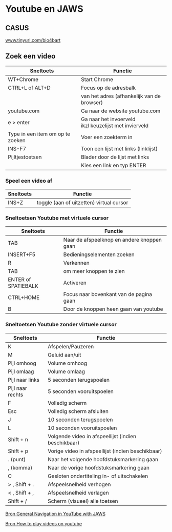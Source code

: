 
# Youtube en JAWS

## CASUS
www.tinyurl.com/bio4bart

## Zoek een video 

| Sneltoets           | Functie                                              |
|---------------------|------------------------------------------------------|
| WT+Chrome  | Start Chrome |
| CTRL+L of ALT+D     | Focus op de adresbalk               |
|                     | van het adres (afhankelijk van de browser)           |
| youtube.com         | Ga naar de website youtube.com                       |
| e > enter                  | Ga naar het invoerveld<br> ikzl keuzelijst met invierveld                            |
| Type in een item om op te zoeken | Voer een zoekterm in  |
| INS-F7              | Toon een lijst met links (linklijst)                 |
| Pijltjestoetsen     | Blader door de lijst met links                       |
| | Kies een link en typ ENTER | 

### Speel een video af 

| Sneltoets               | Functie                                             |
|-------------------------|-----------------------------------------------------|
| INS+Z | toggle (aan of uitzetten) virtual cursor |


### Sneltoetsen Youtube met virtuele cursor

| Sneltoets               | Functie                                             |
|-------------------------|-----------------------------------------------------|
| TAB                     | Naar de afspeelknop en andere knoppen gaan         |
| INSERT+F5               | Bedieningselementen zoeken                           |
| R                       | Verkennen                                           |
| TAB                     | om meer knoppen te zien                         |
| ENTER of SPATIEBALK     | Activeren                                           |
| CTRL+HOME               | Focus naar bovenkant van de pagina gaan               |
| B | Door de knoppen heen gaan van youtube |

### Sneltoetsen Youtube zonder virtuele cursor

| Sneltoets              | Functie                                               |
|------------------------|-------------------------------------------------------|
| K        | Afspelen/Pauzeren                                     |
| M                      | Geluid aan/uit                                        |
| Pijl omhoog            | Volume omhoog                                         |
| Pijl omlaag            | Volume omlaag                                         |
| Pijl naar links       | 5 seconden terugspoelen                               |
| Pijl naar rechts        | 5 seconden vooruitspoelen                             |
| F                      | Volledig scherm                                       |
| Esc                    | Volledig scherm afsluiten                             |
| J                      | 10 seconden terugspoelen                              |
| L                      | 10 seconden vooruitspoelen                            |
| Shift + n              | Volgende video in afspeellijst (indien beschikbaar)   |
| Shift + p              | Vorige video in afspeellijst (indien beschikbaar)     |
| . (punt)               | Naar het volgende hoofdstuksmarkering gaan            |
| , (komma)              | Naar de vorige hoofdstuksmarkering gaan               |
| C                      | Gesloten ondertiteling in- of uitschakelen            |
| > , Shift + .          | Afspeelsnelheid verhogen                              |
| < , Shift + ,          | Afspeelsnelheid verlagen                              |
| Shift + /              | Scherm (visueel) alle toetsen |


[Bron General Navigation in YouTube with JAWS](https://www.youtube.com/watch?v=oMzXAV0ZEsE)

[Bron How to play videos on youtube](https://www.youtube.com/watch?v=jqvxKLbp6CI)  
